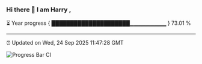 ### Hi there 👋 I am Harry , 

⏳ Year progress { █████████████████████▁▁▁▁▁▁▁▁▁ } 73.01 %

---

⏰ Updated on Wed, 24 Sep 2025 11:47:28 GMT

![Progress Bar CI](https://github.com/duykhang68/duykhang68/workflows/Progress%20Bar%20CI/badge.svg)
